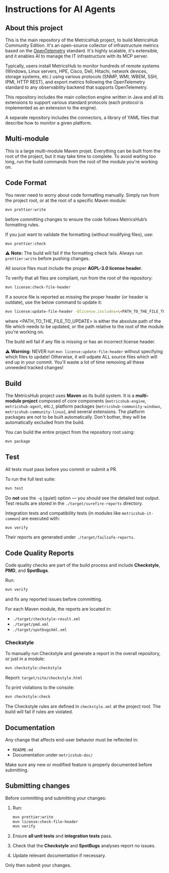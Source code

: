 # Instructions for AI Agents

## About this project

This is the main repository of the MetricsHub project, to build MetricsHub Community Edition. It's an open-source collector of infrastructure metrics based on the [OpenTelemetry](https://opentelemetry.io) standard. It's highly scalable, it's extensible, and it enables AI to manage the IT infrastructure with its MCP server.

Typically, users install MetricsHub to monitor hundreds of remote systems (Windows, Linux servers, HPE, Cisco, Dell, Hitachi, network devices, storage systems, etc.) using various protocols (SNMP, WMI, WBEM, SSH, IPMI, HTTP REST), and export metrics following the OpenTelemetry standard to any observability backend that supports OpenTelemetry.

This repository includes the main collection engine written in Java and all its extensions to support various standard protocols (each protocol is implemented as an extension to the engine).

A separate repository includes the connectors, a library of YAML files that describe how to monitor a given platform.

## Multi-module

This is a large multi-module Maven projet. Everything can be built from the root of the project, but it may take time to complete. To avoid waiting too long, run the build commands from the root of the module you're working on.

## Code Format

You never need to worry about code formatting manually.
Simply run from the project root, or at the root of a specific Maven module:

```bash
mvn prettier:write
```

before committing changes to ensure the code follows MetricsHub’s formatting rules.

If you just want to validate the formatting (without modifying files), use:

```bash
mvn prettier:check
```

⚠️ **Note:** The build will fail if the formatting check fails. Always run `prettier:write` before pushing changes.

All source files must include the proper **AGPL-3.0 license header**.

To verify that all files are compliant, run from the root of the repository:

```bash
mvn license:check-file-header
```

If a source file is reported as missing the proper header (or header is outdate), use the below command to update it:

```bash
mvn license:update-file-header -Dlicense.includes=\<PATH_TO_THE_FILE_TO_UPDATE\>
```

where \<PATH_TO_THE_FILE_TO_UPDATE\> is either the absolute path of the file which needs to be updated, or the path relative to the root of the module you're working on.

The build will fail if any file is missing or has an incorrect license header.

⚠️ **Warning:** NEVER run `mvn license:update-file-header` without specifying which files to update! Otherwise, it will udpate ALL source files which will end up in your commit. You'll waste a lot of time removing all these unneeded tracked changes!

## Build

The MetricsHub project uses **Maven** as its build system. It is a **multi-module project** composed of core components (`metricshub-engine`, `metricshub-agent`, etc.), platform packages (`metricshub-community-windows`, `metricshub-community-linux`), and several extensions. The platform packages are not to be built automatically. Don't bother, they will be automatically excluded from the build.

You can build the entire project from the repository root using:

```bash
mvn package
```

## Test

All tests must pass before you commit or submit a PR.

To run the full test suite:

```bash
mvn test
```

Do **not** use the `-q` (quiet) option — you should see the detailed test output.
Test results are stored in the `./target/surefire-reports` directory.

Integration tests and compatibility tests (in modules like `metricshub-it-common`) are executed with:

```bash
mvn verify
```

Their reports are generated under `./target/failsafe-reports`.

## Code Quality Reports

Code quality checks are part of the build process and include **Checkstyle**, **PMD**, and **SpotBugs**.

Run:

```bash
mvn verify
```

and fix any reported issues before committing.

For each Maven module, the reports are located in:

* `./target/checkstyle-result.xml`
* `./target/pmd.xml`
* `./target/spotbugsXml.xml`

### Checkstyle

To manually run Checkstyle and generate a report in the overall repository, or just in a module:

```bash
mvn checkstyle:checkstyle
```

Report: `target/site/checkstyle.html`

To print violations to the console:

```bash
mvn checkstyle:check
```

The Checkstyle rules are defined in `checkstyle.xml` at the project root.
The build will fail if rules are violated.

## Documentation

Any change that affects end-user behavior must be reflected in:

* `README.md`
* Documentation under `metricshub-doc/`

Make sure any new or modified feature is properly documented before submitting.

## Submitting changes

Before committing and submitting your changes:

1. Run:

   ```bash
   mvn prettier:write
   mvn license:check-file-header
   mvn verify
   ```

2. Ensure **all unit tests** and **integration tests** pass.
3. Check that the **Checkstyle** and **SpotBugs** analyses report no issues.
4. Update relevant documentation if necessary.

Only then submit your changes.
